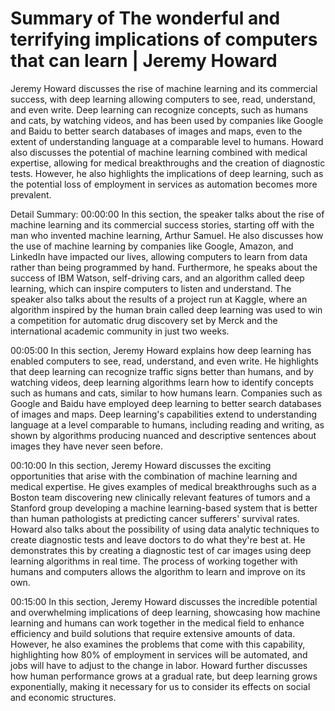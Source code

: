 # Summary of The wonderful and terrifying implications of computers that can learn | Jeremy Howard

Jeremy Howard discusses the rise of machine learning and its commercial success, with deep learning allowing computers to see, read, understand, and even write. Deep learning can recognize concepts, such as humans and cats, by watching videos, and has been used by companies like Google and Baidu to better search databases of images and maps, even to the extent of understanding language at a comparable level to humans. Howard also discusses the potential of machine learning combined with medical expertise, allowing for medical breakthroughs and the creation of diagnostic tests. However, he also highlights the implications of deep learning, such as the potential loss of employment in services as automation becomes more prevalent.

Detail Summary: 
00:00:00
In this section, the speaker talks about the rise of machine learning and its commercial success stories, starting off with the man who invented machine learning, Arthur Samuel. He also discusses how the use of machine learning by companies like Google, Amazon, and LinkedIn have impacted our lives, allowing computers to learn from data rather than being programmed by hand. Furthermore, he speaks about the success of IBM Watson, self-driving cars, and an algorithm called deep learning, which can inspire computers to listen and understand. The speaker also talks about the results of a project run at Kaggle, where an algorithm inspired by the human brain called deep learning was used to win a competition for automatic drug discovery set by Merck and the international academic community in just two weeks.

00:05:00
In this section, Jeremy Howard explains how deep learning has enabled computers to see, read, understand, and even write. He highlights that deep learning can recognize traffic signs better than humans, and by watching videos, deep learning algorithms learn how to identify concepts such as humans and cats, similar to how humans learn. Companies such as Google and Baidu have employed deep learning to better search databases of images and maps. Deep learning's capabilities extend to understanding language at a level comparable to humans, including reading and writing, as shown by algorithms producing nuanced and descriptive sentences about images they have never seen before.

00:10:00
In this section, Jeremy Howard discusses the exciting opportunities that arise with the combination of machine learning and medical expertise. He gives examples of medical breakthroughs such as a Boston team discovering new clinically relevant features of tumors and a Stanford group developing a machine learning-based system that is better than human pathologists at predicting cancer sufferers' survival rates. Howard also talks about the possibility of using data analytic techniques to create diagnostic tests and leave doctors to do what they're best at. He demonstrates this by creating a diagnostic test of car images using deep learning algorithms in real time. The process of working together with humans and computers allows the algorithm to learn and improve on its own.

00:15:00
In this section, Jeremy Howard discusses the incredible potential and overwhelming implications of deep learning, showcasing how machine learning and humans can work together in the medical field to enhance efficiency and build solutions that require extensive amounts of data. However, he also examines the problems that come with this capability, highlighting how 80% of employment in services will be automated, and jobs will have to adjust to the change in labor. Howard further discusses how human performance grows at a gradual rate, but deep learning grows exponentially, making it necessary for us to consider its effects on social and economic structures.

